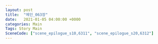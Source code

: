 ```yaml
---
layout: post
title:  "메인_063장"
date:   2021-01-05 04:00:00 +0000
categories: Main
Tags: Story Main
SceneCode: ["scene_epilogue_s10,6311", "scene_epilogue_s20,6312"]
---
```

